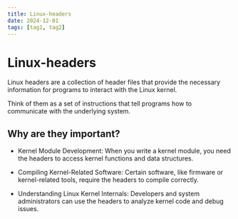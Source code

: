 ```yaml
---
title: Linux-headers
date: 2024-12-01
tags: [tag1, tag2]
---
```


# Linux-headers

Linux headers are a collection of header files that provide the necessary
information for programs to interact with the Linux kernel.

Think of them as a set of instructions that tell programs how to communicate
with the underlying system.

## Why are they important?

- Kernel Module Development: When you write a kernel module, you need the
  headers to access kernel functions and data structures.

- Compiling Kernel-Related Software: Certain software, like firmware or
  kernel-related tools, require the headers to compile correctly.

- Understanding Linux Kernel Internals: Developers and system administrators can
  use the headers to analyze kernel code and debug issues.
